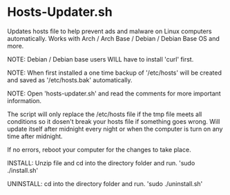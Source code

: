 # Hosts-Updater.sh

Updates hosts file to help prevent ads and malware on Linux computers automatically.
Works with Arch / Arch Base / Debian / Debian Base OS and more.

NOTE: Debian / Debian base users WILL have to install 'curl' first.

NOTE: When first installed a one time backup of '/etc/hosts' will be created and saved as '/etc/hosts.bak' automatically.

NOTE: Open 'hosts-updater.sh' and read the comments for more important information.

The script will only replace the /etc/hosts file if the tmp file meets all conditions so it dosen't break your hosts file if something goes wrong.
Will update itself after midnight every night or when the computer is turn on any time after midnight.

If no errors, reboot your computer for the changes to take place.

INSTALL:   Unzip file and cd into the directory folder and run.
	'sudo ./install.sh'

UNINSTALL: cd into the directory folder and run.
	'sudo ./uninstall.sh'
